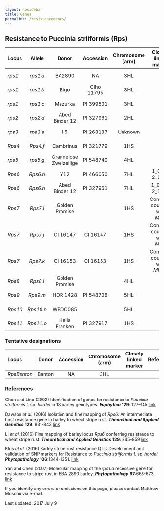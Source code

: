 ```yaml
---
layout: nosidebar
title: Genes
permalink: /resistancegenes/
---
```


## Resistance to Puccinia striiformis (Rps)

|Locus  |Allele   |Donor                  |Accession |Chromosome (arm)|Closely linked marker         |References      |
|:------|:-------:|:---------------------:|:--------:|:--------------:|:----------------------------:|:--------------:|
|*rps1* |*rps1.a* |BA2890                 |NA        |      3HL       |                              |[Yan and Chen](https://doi.org/10.1094/PHYTO-97-6-0668)|
|*rps1* |*rps1.b* |Bigo                   |CIho 11795|      3HL       |                              |[Yan and Chen](https://doi.org/10.1094/PHYTO-97-6-0668)|
|*rps1* |*rps1.c* |Mazurka                |PI 399501 |      3HL       |                              |[Yan and Chen](https://doi.org/10.1094/PHYTO-97-6-0668)|
|*rps2* |*rps2.d* |Abed Binder 12         |PI 327961 |      2HL       |                              |[Moscou Group](http://moscoulab.org)|
|*rps3* |*rps3.e* |I 5                    |PI 268187 |  Unknown       |                              |[Chen and Line](https://doi.org/10.1023/A:1021585907493)|
|*Rps4* |*Rps4.f* |Cambrinus              |PI 321779 |      1HS       |                              |[Moscou Group](http://moscoulab.org)|
|*rps5* |*rps5.g* |Grannelose Zweizeilige |PI 548740 |      4HL       |                              |[Klos](https://doi.org/10.1094/PHYTO-09-15-0225-R)|
|*Rps6* |*Rps6.h* |Y12                    |PI 466050 |      7HL       | 1_0687  2_1280               |[Li](https://doi.org/10.1007/s00122-015-2663-1)|
|*Rps6* |*Rps6.h* |Abed Binder 12         |PI 327961 |      7HL       | 1_0687, 2_1280               |[Dawson](https://doi.org/10.1007/s00122-015-2659-x)|
|*Rps7* |*Rps7.i* |Golden Promise         |          |      1HS       |Complete coupling with *Mla8* |[Moscou Group](http://moscoulab.org)|
|*Rps7* |*Rps7.j* |CI 16147               |CI 16147  |      1HS       |Complete coupling with *Mla7* |[Moscou Group](http://moscoulab.org)|
|*Rps7* |*Rps7.k* |CI 16153               |CI 16153  |      1HS       |Complete coupling with *Mla15*|[Moscou Group](http://moscoulab.org)|
|*Rps8* |*Rps8.l* |Golden Promise         |          |      4HL       |                              |[Moscou Group](http://moscoulab.org)|
|*Rps9* |*Rps9.m* |HOR 1428               |PI 548708 |      5HL       |                              |[Moscou Group](http://moscoulab.org)|
|*Rps10*|*Rps10.n*|WBDC085                |          |      5HL       |                              |[Moscou Group](http://moscoulab.org)|
|*Rps11*|*Rps11.o*|Heils Franken          |PI 327917 |      1HS       |                              |[Moscou Group](http://moscoulab.org)|

### Tentative designations
|Locus       |Donor                  |Accession |Chromosome (arm)|Closely linked marker         |References      |
|:-----------|:---------------------:|:--------:|:--------------:|:----------------------------:|:--------------:|
|*RpsBenton* |Benton                 |NA        |      3HL       |                              |[1](https://www)|


### References
Chen and Line (2002) Identification of genes for resistance to *Puccinia striiformis* f. sp. *hordei* in 18 barley genotypes. ***Euphytica*** **129**: 127–145 [link](https://doi.org/10.1023/A:1021585907493)

Dawson *et al.* (2016) Isolation and fine mapping of *Rps6*: An intermediate host resistance gene in barley to wheat stripe rust. ***Theoretical and Applied Genetics*** **129**: 831-843 [link](https://doi.org/10.1007/s00122-015-2659-x)

Li *et al.* (2016) Fine mapping of barley locus *Rps6* conferring resistance to wheat stripe rust. ***Theoretical and Applied Genetics*** **129**: 845-859 [link](https://doi.org/10.1007/s00122-015-2663-1)

Klos *et al.* (2016) Barley stripe rust resistance QTL: Development and validation of SNP markers for Resistance to *Puccinia striiformis* f. sp. *hordei* ***Phytopathology*** **106**:1344-1351. [link](https://doi.org/10.1094/PHYTO-09-15-0225-R)

Yan and Chen (2007) Molecular mapping of the *rps1.a* recessive gene for resistance to stripe rust in BBA 2890 barley. ***Phytopathology*** **97**:668-673. [link](https://doi.org/10.1094/PHYTO-97-6-0668)

If you identify any errors or omissions on this page, please contact Matthew Moscou via e-mail.

Last updated: 2017 July 9 
